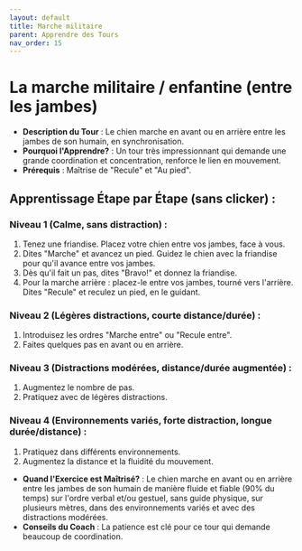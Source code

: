 ```yaml
---
layout: default
title: Marche militaire
parent: Apprendre des Tours
nav_order: 15
---
```


# La marche militaire / enfantine (entre les jambes)
- **Description du Tour** : Le chien marche en avant ou en arrière entre les jambes de son humain, en synchronisation.
- **Pourquoi l'Apprendre?** : Un tour très impressionnant qui demande une grande coordination et concentration, renforce le lien en mouvement.
- **Prérequis** : Maîtrise de "Recule" et "Au pied".

## Apprentissage Étape par Étape (sans clicker) :

### Niveau 1 (Calme, sans distraction) :
1. Tenez une friandise. Placez votre chien entre vos jambes, face à vous.
2. Dites "Marche" et avancez un pied. Guidez le chien avec la friandise pour qu'il avance entre vos jambes.
3. Dès qu'il fait un pas, dites "Bravo!" et donnez la friandise.
4. Pour la marche arrière : placez-le entre vos jambes, tourné vers l'arrière. Dites "Recule" et reculez un pied, en le guidant.

### Niveau 2 (Légères distractions, courte distance/durée) :
1. Introduisez les ordres "Marche entre" ou "Recule entre".
2. Faites quelques pas en avant ou en arrière.

### Niveau 3 (Distractions modérées, distance/durée augmentée) :
1. Augmentez le nombre de pas.
2. Pratiquez avec de légères distractions.

### Niveau 4 (Environnements variés, forte distraction, longue durée/distance) :
1. Pratiquez dans différents environnements.
2. Augmentez la distance et la fluidité du mouvement.

- **Quand l'Exercice est Maîtrisé?** : Le chien marche en avant ou en arrière entre les jambes de son humain de manière fluide et fiable (90% du temps) sur l'ordre verbal et/ou gestuel, sans guide physique, sur plusieurs mètres, dans des environnements variés et avec des distractions modérées.
- **Conseils du Coach** : La patience est clé pour ce tour qui demande beaucoup de coordination. 
